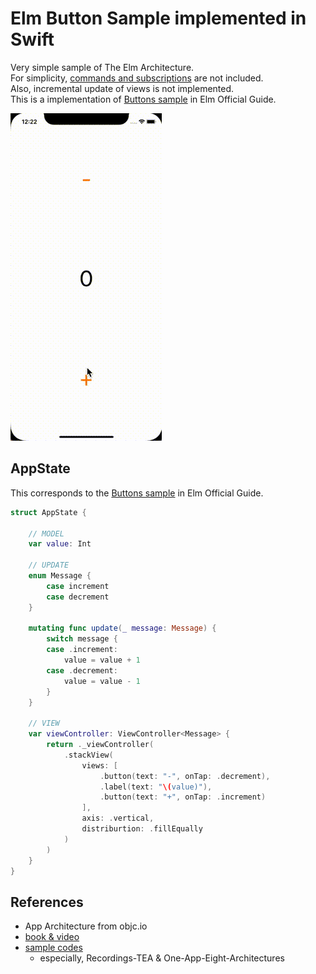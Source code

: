 # Elm Button Sample implemented in Swift

Very simple sample of The Elm Architecture.  
For simplicity, [commands and subscriptions](https://guide.elm-lang.org/effects/) are not included.  
Also, incremental update of views is not implemented.  
This is a implementation of [Buttons sample](https://guide.elm-lang.org/architecture/buttons.html) in Elm Official Guide.

![](./ButtonsSample.gif)

## AppState
This corresponds to the [Buttons sample](https://guide.elm-lang.org/architecture/buttons.html) in Elm Official Guide.
```swift
struct AppState {

    // MODEL
    var value: Int

    // UPDATE
    enum Message {
        case increment
        case decrement
    }

    mutating func update(_ message: Message) {
        switch message {
        case .increment:
            value = value + 1
        case .decrement:
            value = value - 1
        }
    }

    // VIEW
    var viewController: ViewController<Message> {
        return ._viewController(
            .stackView(
                views: [
                    .button(text: "-", onTap: .decrement),
                    .label(text: "\(value)"),
                    .button(text: "+", onTap: .increment)
                ],
                axis: .vertical,
                distriburtion: .fillEqually
            )
        )
    }
}
```


## References
- App Architecture from objc.io
 - [book & video](https://www.objc.io/books/app-architecture/)
 - [sample codes](https://github.com/objcio/app-architecture)
   - especially, Recordings-TEA & One-App-Eight-Architectures
